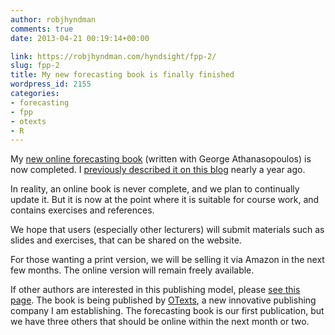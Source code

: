 ```yaml
---
author: robjhyndman
comments: true
date: 2013-04-21 00:19:14+00:00

link: https://robjhyndman.com/hyndsight/fpp-2/
slug: fpp-2
title: My new forecasting book is finally finished
wordpress_id: 2155
categories:
- forecasting
- fpp
- otexts
- R
---
```


My [new online forecasting book](http://otexts.org/fpp/) (written with George Athanasopoulos) is now completed. I [previously described it on this blog](https://robjhyndman.com/hyndsight/fpp/) nearly a year ago.

In reality, an online book is never complete, and we plan to continually update it. But it is now at the point where it is suitable for course work, and contains exercises and references.

We hope that users (especially other lecturers) will submit materials such as slides and exercises, that can be shared on the website.

For those wanting a print version, we will be selling it via Amazon in the next few months. The online version will remain freely available.

If other authors are interested in this publishing model, please [see this page](http://otexts.org/authors/). The book is being published by [OTexts](http://otexts.org), a new innovative publishing company I am establishing. The forecasting book is our first publication, but we have three others that should be online within the next month or two. [
](http://otexts.org/authors/)
